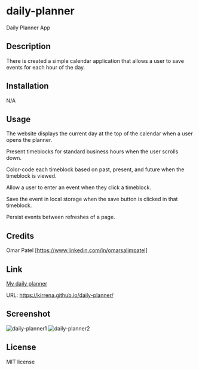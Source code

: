 # daily-planner
Daily Planner App

## Description
There is created a simple calendar application that allows a user to save events for each hour of the day.

## Installation
N/A

## Usage
The website displays the current day at the top of the calendar when a user opens the planner.

Present timeblocks for standard business hours when the user scrolls down.

Color-code each timeblock based on past, present, and future when the timeblock is viewed.

Allow a user to enter an event when they click a timeblock.

Save the event in local storage when the save button is clicked in that timeblock.

Persist events between refreshes of a page.

## Credits
Omar Patel [https://www.linkedin.com/in/omarsalimpatel]

## Link
[My daily planner](https://kirrena.github.io/daily-planner/)

URL: 
https://kirrena.github.io/daily-planner/

## Screenshot
![daily-planner1](https://github.com/Kirrena/quiz/assets/74355186/df6a8558-1b77-4edf-a82d-c4fe11086582)
![daily-planner2](https://github.com/Kirrena/quiz/assets/74355186/54c61130-0ed6-4cd2-9431-99cdf6a945b3)

## License
MIT license
